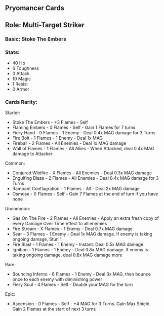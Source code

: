 ## Pryomancer Cards

## Role: Multi-Target Striker

### Basic: Stoke The Embers

### Stats:
- 40 Hp
- 6 Toughness
- 0 Attack
- 10 Magic
- 1 Resist
- 0 Armor

### Cards Rarity:

Starter:
- Stoke The Embers - +3 Flames - Self
- Flaming Embers - 0 Flames - Self - Gain 1 Flames for 7 turns
- Fiery Hand - 0 Flames - 1 Enemy - Deal 0.4x MAG damage for 3 Turns
- Fire Bolt - 1 Flames - 1 Enemy - Deal 1x MAG 
- Fireball - 2 Flames - All Enemies - Deal 1x MAG damage
- Wall of Flames - 1 Flames - All Allies - When Attacked, deal 0.4x MAG damage to Attacker

Common:
- Conjured Wildfire - X Flames - All Enemies - Deal 0.3x MAG damage
- Engulfing Blaze - 2 Flames - All Enemies - Deal 0.4x MAG damage for 3 Turns
- Rampant Conflagration - 1 Flames - All - Deal 2x MAG damage
- Osmose - 0 Flames - Self - Gain 7 Flames at the end of turn if you have none

Uncommon:
 - Gas On The Fire - 2 Flames - All Enemies - Apply an extra fresh copy of every Damage Over Time effect to all enemies
 - Fire Stream - X Flames - 1 Enemy - Deal 0.7x MAG damage
 - Sear - 3 Flames - 1 Enemy - Deal 1x MAG damage. If enemy is taking ongoing damage, Stun 1
 - Fire Blast - 1 Flames - 1 Enemy - Instant: Deal 0.5x MAG damage
 - Ignition - 1 Flames - 1 Enemy - Deal 0.8x MAG damage. If enemy is taking ongoing damage, deal 0.8x MAG damage more

Rare:
 - Bouncing Inferno - 8 Flames - 1 Enemy - Deal 3x MAG, then bounce once to each enemy with diminishing power
 - Fiery Soul - 4 Flames - Self - Double your MAG for the turn

Epic:
 - Ascension - 0 Flames - Self - +4 MAG for 3 Turns. Gain Max Shield. Gain 2 Flames at the start of next 3 turns
